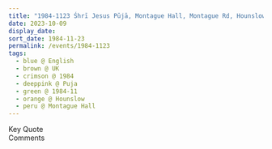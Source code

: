```yaml
---
title: "1984-1123 Śhrī Jesus Pūjā, Montague Hall, Montague Rd, Hounslow TW3 1LD (Outer London), Middlesex, UK"
date: 2023-10-09
display_date: 
sort_date: 1984-11-23
permalink: /events/1984-1123
tags:
  - blue @ English
  - brown @ UK
  - crimson @ 1984
  - deeppink @ Puja
  - green @ 1984-11
  - orange @ Hounslow
  - peru @ Montague Hall
---
```


<wave-list>
  <list-title color="green" width="75">Key Quote</list-title>
  <list-item color="BlanchedAlmond"  width="200"></list-item>
  <list-item color="Lavender"></list-item>
  <list-item color="BlanchedAlmond"></list-item>
</wave-list>

<br>

<wave-list>
  <list-title color="green" width="75">Comments</list-title>
  <list-item color="BlanchedAlmond"  width="200"></list-item>
  <list-item color="Lavender"></list-item>
  <list-item color="BlanchedAlmond"></list-item>
</wave-list>